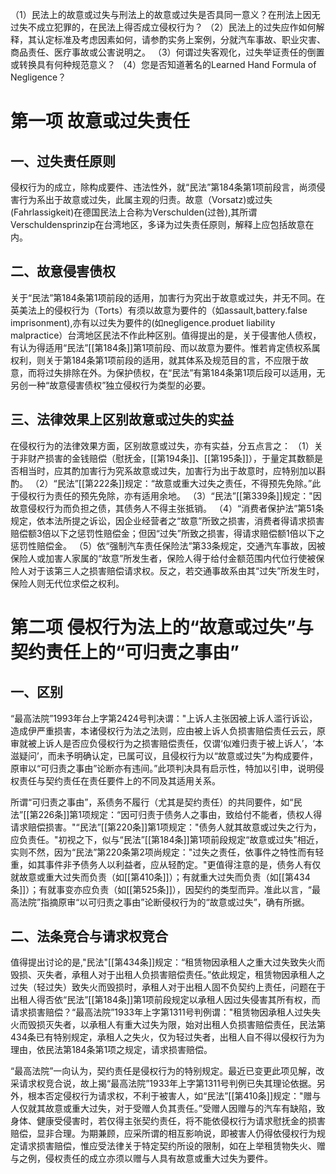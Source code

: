 （1）民法上的故意或过失与刑法上的故意或过失是否具同一意义？在刑法上因无过失不成立犯罪的，在民法上得否成立侵权行为？
（2）民法上的过失应作如何解释，其认定标准及考虑因素如何，请参酌实务上案例，分就汽车事故、职业灾害、商品责任、医疗事故或公害说明之。
（3）何谓过失客观化，过失举证责任的倒置或转换具有何种规范意义？
（4）您是否知道著名的Learned Hand Formula of Negligence？

# 第一项 故意或过失责任

## 一、过失责任原则

侵权行为的成立，除构成要件、违法性外，就“民法”第184条第1项前段言，尚须侵害行为系出于故意或过失，此属主观的归责。故意（Vorsatz)或过失(Fahrlassigkeit)在德国民法上合称为Verschulden(过咎),其所谓Verschuldensprinzip在台湾地区，多译为过失责任原则，解释上应包括故意在内。
## 二、故意侵害债权

关于“民法”第184条第1项前段的适用，加害行为究出于故意或过失，并无不同。在英美法上的侵权行为（Torts）有须以故意为要件的（如assault,battery.false imprisonment),亦有以过失为要件的(如negligence.produet liability malpractice）台湾地区民法不作此种区别。值得提出的是，关于侵害他人债权，有认为得适用“民法”[[第184条]]第1项前段、而以故意为要件。惟若肯定债权系属权利，则关于第184条第1项前段的适用，就其体系及规范目的言，不应限于故意，而将过失排除在外。为保护债权，在“民法”有第184条第1项后段可以适用，无另创一种“故意侵害债权”独立侵权行为类型的必要。

## 三、法律效果上区别故意或过失的实益

在侵权行为的法律效果方面，区别故意或过失，亦有实益，分五点言之：
（1）关于非财产损害的金钱赔偿（慰抚金，[[第194条]]、[[第195条]]），于量定其数额是否相当时，应其酌加害行为究系故意或过失，加害行为出于故意时，应特别加以斟酌。
（2）“民法”[[第222条]]规定：“故意或重大过失之责任，不得预先免除。”此于侵权行为责任的预先免除，亦有适用余地。
（3）“民法”[[第339条]]规定："因故意侵权行为而负担之债，其债务人不得主张抵销。
（4）“消费者保护法”第51条规定，依本法所提之诉讼，因企业经营者之“故意”所致之损害，消费者得请求损害赔偿额3倍以下之惩罚性赔偿金；但因“过失”所致之损害，得请求赔偿额1倍以下之惩罚性赔偿金。
（5）依“强制汽车责任保险法”第33条规定，交通汽车事故，因被保险人或加害人家属的“故意”所发生者，保险人得于给付金额范围内代位行使被保险人对于该第三人之损害赔偿请求权。反之，若交通事故系由其“过失”所发生时，保险人则无代位求偿之权利。

# 第二项 侵权行为法上的“故意或过失”与契约责任上的“可归责之事由”

## 一、区别

“最高法院”1993年台上字第2424号判决谓："上诉人主张因被上诉人滥行诉讼，造成伊严重损害，本诸侵权行为法之法则，应由被上诉人负损害赔偿责任云云，原审就被上诉人是否应负侵权行为之损害赔偿责任，仅谓‘似难归责于被上诉人’，‘本滋疑问’，而未予明确认定，已属可议，且侵权行为以“故意或过失”为构成要件，原审以“可归责之事由”论断亦有违间。”此项判决具有启示性，特加以引申，说明侵权责任与契约责任在责任要件上的不同及其适用关系。

所谓“可归责之事由”，系债务不履行（尤其是契约责任）的共同要件，如“民法”[[第226条]]第1项规定：“因可归责于债务人之事由，致给付不能者，债权人得请求赔偿损害。"“民法”[[第220条]]第1项规定："债务人就其故意或过失之行为，应负责任。"初视之下，似与“民法”[[第184条]]第1项前段规定“故意或过失”相近，实则不然，因为“民法”第220条第2项尚规定："过失之责任，依事件之特性而有轻重，如其事件非予债务人以利益者，应从轻酌定。"更值得注意的是，债务人有仅就故意或重大过失而负责（如[[第410条]]）；有就重大过失而负责（如[[第434条]]）；有就事变亦应负责（如[[第525条]]），因契约的类型而异。准此以言，“最高法院”指摘原审“以可归责之事由”论断侵权行为的“故意或过失”，确有所据。

## 二、法条竞合与请求权竞合

值得提出讨论的是,"民法"[[第434条]]规定：“租赁物因承租人之重大过失致失火而毁损、灭失者，承租人对于出租人负损害赔偿责任。”依此规定，租赁物因承租人之过失（轻过失）致失火而毁损时，承租人对于出租人固不负契约上责任，问题在于出租人得否依“民法”[[第184条]]第1项前段规定以承租人因过失侵害其所有权，而请求损害赔偿？“最高法院”1933年上字第1311号判例谓："租赁物因承租人过失失火而毁损灭失者，以承租人有重大过失为限，始对出租人负损害赔偿责任，民法第434条已有特别规定，承租人之失火，仅为轻过失者，出租人自不得以侵权行为为理由，依民法第184条第1项之规定，请求损害赔偿。

“最高法院”一向认为，契约责任是侵权行为的特别规定。最近已变更此项见解，改采请求权竞合说，故上揭“最高法院”1933年上字第1311号判例已失其理论依据。另外，根本否定侵权行为请求权，不利于被害人，如“民法”[[第410条]]规定："赠与人仅就其故意或重大过失，对于受赠人负其责任。”受赠人因赠与的汽车有缺陷，致身体、健康受侵害时，若仅得主张契约责任，将不能依侵权行为请求慰抚金的损害赔偿，显非合理。为期兼顾，应采所谓的相互影响说，即被害人仍得依侵权行为规定请求损害赔偿，惟应受法律关于特定契约所设的限制，如在上举租赁物失火、赠与之例，侵权责任的成立亦须以赠与人具有故意或重大过失为要件。


